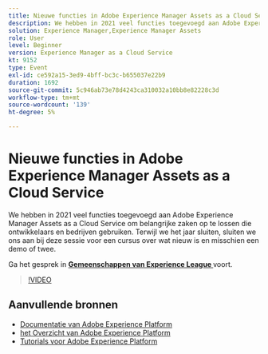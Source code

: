 ```yaml
---
title: Nieuwe functies in Adobe Experience Manager Assets as a Cloud Service
description: We hebben in 2021 veel functies toegevoegd aan Adobe Experience Manager Assets as a Cloud Service om belangrijke zaken op te lossen die ontwikkelaars en bedrijven gebruiken. Terwijl we het jaar sluiten, sluiten we ons aan bij deze sessie voor een cursus over wat nieuw is en misschien een demo of twee.
solution: Experience Manager,Experience Manager Assets
role: User
level: Beginner
version: Experience Manager as a Cloud Service
kt: 9152
type: Event
exl-id: ce592a15-3ed9-4bff-bc3c-b655037e22b9
duration: 1692
source-git-commit: 5c946ab73e78d4243ca310032a10bb8e82228c3d
workflow-type: tm+mt
source-wordcount: '139'
ht-degree: 5%

---
```


# Nieuwe functies in Adobe Experience Manager Assets as a Cloud Service

We hebben in 2021 veel functies toegevoegd aan Adobe Experience Manager Assets as a Cloud Service om belangrijke zaken op te lossen die ontwikkelaars en bedrijven gebruiken. Terwijl we het jaar sluiten, sluiten we ons aan bij deze sessie voor een cursus over wat nieuw is en misschien een demo of twee.

Ga het gesprek in **[Gemeenschappen van Experience League ](https://adobe.ly/2XSAcg)** voort.

>[!VIDEO](https://video.tv.adobe.com/v/337574/?quality=12&learn=on&hidetitle=true)

## Aanvullende bronnen

- [ Documentatie van Adobe Experience Platform ](https://experienceleague.adobe.com/docs/experience-platform.html?lang=nl-NL)
- [ het Overzicht van Adobe Experience Platform ](https://experienceleague.adobe.com/docs/experience-platform/landing/home.html?lang=nl-NL)
- [Tutorials voor Adobe Experience Platform](https://experienceleague.adobe.com/docs/platform-learn/tutorials/overview.html?lang=nl)
